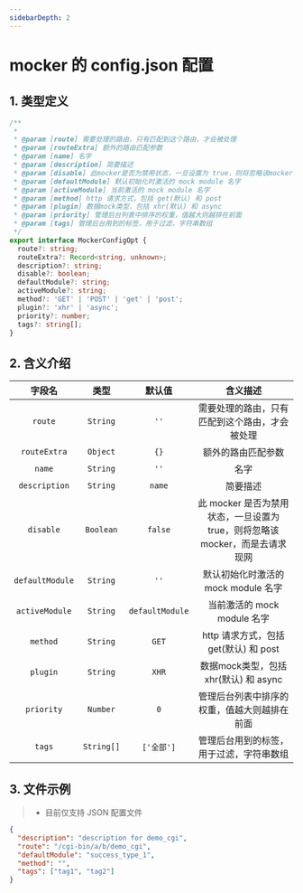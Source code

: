 ```yaml
---
sidebarDepth: 2
---
```


# mocker 的 config.json 配置

## 1. 类型定义

```typescript
/**
 *
 * @param [route] 需要处理的路由，只有匹配到这个路由，才会被处理
 * @param [routeExtra] 额外的路由匹配参数
 * @param [name] 名字
 * @param [description] 简要描述
 * @param [disable] 此mocker是否为禁用状态，一旦设置为 true，则将忽略该mocker，而是去请求现网
 * @param [defaultModule] 默认初始化时激活的 mock module 名字
 * @param [activeModule] 当前激活的 mock module 名字
 * @param [method] http 请求方式，包括 get(默认) 和 post
 * @param [plugin] 数据mock类型，包括 xhr(默认) 和 async
 * @param [priority] 管理后台列表中排序的权重，值越大则越排在前面
 * @param [tags] 管理后台用到的标签，用于过滤，字符串数组
 */
export interface MockerConfigOpt {
  route?: string;
  routeExtra?: Record<string, unknown>;
  description?: string;
  disable?: boolean;
  defaultModule?: string;
  activeModule?: string;
  method?: 'GET' | 'POST' | 'get' | 'post';
  plugin?: 'xhr' | 'async';
  priority?: number;
  tags?: string[];
}
```

## 2. 含义介绍

|     字段名      |    类型    |     默认值      |                           含义描述                           |
| :-------------: | :--------: | :-------------: | :----------------------------------------------------------: |
|     `route`     |  `String`  |      `''`       |        需要处理的路由，只有匹配到这个路由，才会被处理        |
|  `routeExtra`   |  `Object`  |      `{}`       |                      额外的路由匹配参数                      |
|     `name`      |  `String`  |      `''`       |                             名字                             |
|  `description`  |  `String`  |     `name`      |                           简要描述                           |
|    `disable`    | `Boolean`  |     `false`     | 此 mocker 是否为禁用状态，一旦设置为 true，则将忽略该 mocker，而是去请求现网 |
| `defaultModule` |  `String`  |      `''`       |             默认初始化时激活的 mock module 名字              |
| `activeModule`  |  `String`  | `defaultModule` |                 当前激活的 mock module 名字                  |
|    `method`     |  `String`  |      `GET`      |            http 请求方式，包括 get(默认) 和 post             |
|    `plugin`     |  `String`  |      `XHR`      |            数据mock类型，包括 xhr(默认) 和 async             |
|   `priority`    |  `Number`  |       `0`       |         管理后台列表中排序的权重，值越大则越排在前面         |
|     `tags`      | `String[]` |   `['全部']`    |           管理后台用到的标签，用于过滤，字符串数组           |

## 3. 文件示例

> - 目前仅支持 JSON 配置文件

```json
{
  "description": "description for demo_cgi",
  "route": "/cgi-bin/a/b/demo_cgi",
  "defaultModule": "success_type_1",
  "method": "",
  "tags": ["tag1", "tag2"]
}
```

